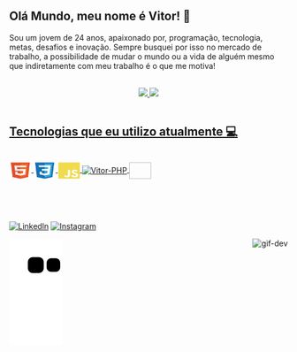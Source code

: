 ## Olá Mundo, meu nome é Vitor! 🖖

Sou um jovem de 24 anos,
apaixonado por, programação, tecnologia,
metas, desafios e inovação.
Sempre busquei por isso no
mercado de trabalho, a
possibilidade de mudar o
mundo ou a vida de alguém
mesmo que indiretamente
com meu trabalho é o que
me motiva!


<div align="center"></br>
  <a href="https://github.com/rafaballerini">
  <img height="180em" src="https://github-readme-stats.vercel.app/api?username=vitorl1maa&show_icons=true&theme=merko&include_all_commits=true&count_private=true"/>
  <img height="180em" src="https://github-readme-stats.vercel.app/api/top-langs/?username=vitorl1maa&layout=compact&langs_count=7&theme=merko"/>
</div></br>

## Tecnologias que eu utilizo atualmente 💻

<div style="display: inline_block"></br>
    <img align="center" alt="Vitor-HTML" height="30" width="40" src="https://raw.githubusercontent.com/devicons/devicon/master/icons/html5/html5-original.svg">
    <img align="center" alt="Vitor-CSS" height="30" width="40" src="https://raw.githubusercontent.com/devicons/devicon/master/icons/css3/css3-original.svg">
    <img align="center" alt="Vitor-Js" height="30" width="40" src="https://raw.githubusercontent.com/devicons/devicon/master/icons/javascript/javascript-plain.svg">
    <img align="center" alt="Vitor-PHP" height="45" width="40" src="https://cdn.jsdelivr.net/gh/devicons/devicon/icons/php/php-original.svg">
    <img align="center" height="30"  width="40" "src="https://cdn.jsdelivr.net/gh/devicons/devicon/icons/mysql/mysql-original-wordmark.svg">
          
          

</div></br>

##

<div style="display: inline_block"></br>

[![Linkedln](https://img.shields.io/badge/LinkedIn-0077B5?style=for-the-badge&logo=linkedin&logoColor=white)](https://www.linkedin.com/in/vitor-lima-591aa4146/)
[![Instagram](https://img.shields.io/badge/Instagram-E4405F?style=for-the-badge&logo=instagram&logoColor=white)](https://www.instagram.com/v_nasc.000x/)


<img align="right" alt="gif-dev" height="150" width="auto"
src="https://user-images.githubusercontent.com/91066071/153689155-b3c66a18-c034-46f8-b7df-9e5f37d5e1bb.gif">

![Snake animation](https://github.com/vitorl1maa/vitorl1maa/blob/output/github-contribution-grid-snake.svg)

</div>




